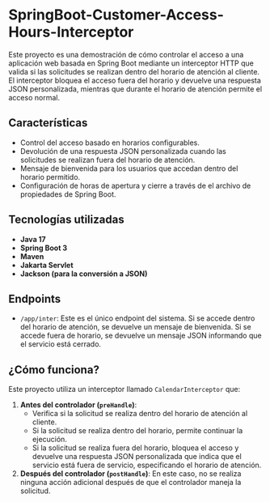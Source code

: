 # SpringBoot-Customer-Access-Hours-Interceptor
Este proyecto es una demostración de cómo controlar el acceso a una aplicación web basada en Spring Boot mediante un interceptor HTTP que valida si las solicitudes se realizan dentro del horario de atención al cliente. El interceptor bloquea el acceso fuera del horario y devuelve una respuesta JSON personalizada, mientras que durante el horario de atención permite el acceso normal.

## Características

- Control del acceso basado en horarios configurables.
- Devolución de una respuesta JSON personalizada cuando las solicitudes se realizan fuera del horario de atención.
- Mensaje de bienvenida para los usuarios que accedan dentro del horario permitido.
- Configuración de horas de apertura y cierre a través de el archivo de propiedades de Spring Boot.

## Tecnologías utilizadas

- **Java 17**
- **Spring Boot 3**
- **Maven**
- **Jakarta Servlet**
- **Jackson (para la conversión a JSON)**

## Endpoints

- `/app/inter`: Este es el único endpoint del sistema. Si se accede dentro del horario de atención, se devuelve un mensaje de bienvenida. Si se accede fuera de horario, se devuelve un mensaje JSON informando que el servicio está cerrado.

## ¿Cómo funciona?

Este proyecto utiliza un interceptor llamado `CalendarInterceptor` que:
1. **Antes del controlador (`preHandle`)**: 
   - Verifica si la solicitud se realiza dentro del horario de atención al cliente.
   - Si la solicitud se realiza dentro del horario, permite continuar la ejecución.
   - Si la solicitud se realiza fuera del horario, bloquea el acceso y devuelve una respuesta JSON personalizada que indica que el servicio está fuera de servicio, especificando el horario de atención.
2. **Después del controlador (`postHandle`)**: En este caso, no se realiza ninguna acción adicional después de que el controlador maneja la solicitud.


